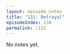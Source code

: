 ```yaml
---
layout: episode_notes
title: "131: Betrayal"
episodeIndex: 134
permalink: /131
---
```

No notes yet.
